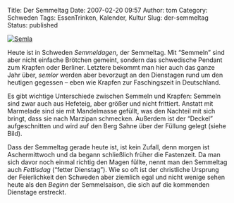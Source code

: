 Title: Der Semmeltag
Date: 2007-02-20 09:57
Author: tom
Category: Schweden
Tags: EssenTrinken, Kalender, Kultur
Slug: der-semmeltag
Status: published

[![Semla](http://www.fiket.de/pic/semla_s.jpg "Semla")](http://www.fiket.de/pic/semla_l.jpg)

Heute ist in Schweden *Semmeldagen*, der Semmeltag. Mit “Semmeln” sind
aber nicht einfache Brötchen gemeint, sondern das schwedische Pendant
zum Krapfen oder Berliner. Letztere bekommt man hier auch das ganze Jahr
über, *semlor* werden aber bevorzugt an den Dienstagen rund um den
heutigen gegessen – eben wie Krapfen zur Faschingszeit in Deutschland.

Es gibt wichtige Unterschiede zwischen Semmeln und Krapfen: Semmeln sind
zwar auch aus Hefeteig, aber größer und nicht frittiert. Anstatt mit
Marmelade sind sie mit Mandelmasse gefüllt, was den Nachteil mit sich
bringt, dass sie nach Marzipan schmecken. Außerdem ist der “Deckel”
aufgeschnitten und wird auf den Berg Sahne über der Füllung gelegt
(siehe Bild).

Dass der Semmeltag gerade heute ist, ist kein Zufall, denn morgen ist
Aschermittwoch und da begann schließlich früher die Fastenzeit. Da man
sich davor noch einmal richtig den Magen füllte, nennt man den Semmeltag
auch *Fettisdag* (“fetter Dienstag”). Wie so oft ist der christliche
Ursprung der Feierlichkeit den Schweden aber ziemlich egal und nicht
wenige sehen heute als den *Beginn* der Semmelsaison, die sich auf die
kommenden Dienstage erstreckt.


